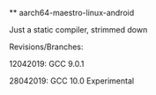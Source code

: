 ** aarch64-maestro-linux-android

Just a static compiler, strimmed down

Revisions/Branches:

12042019: GCC 9.0.1

28042019: GCC 10.0 Experimental

